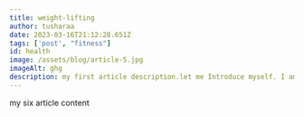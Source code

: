 ```yaml
---
title: weight-lifting
author: tusharaa
date: 2023-03-16T21:12:28.651Z
tags: ['post', "fitness"]
id: health
image: /assets/blog/article-5.jpg
imageAlt: ghg
description: my first article description.let me Introduce myself. I am a blogger . Live in LA
---
```

my  six article content